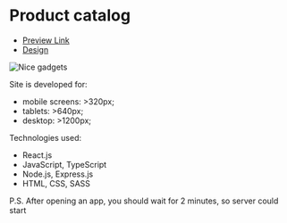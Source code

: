 # Product catalog
- [Preview Link](https://fe-jul22-team6.github.io/product_catalog/)
- [Design](https://www.figma.com/file/FRxncC4lfyhs6og1L6FGEU/Phone-catalog-(V2)-Rounded-Style-2?node-id=15870%3A2026)

![Nice gadgets](https://user-images.githubusercontent.com/88807331/210885197-819ffe07-7569-4504-abf1-36bf196ab211.png)

Site is developed for:

- mobile screens: >320px;
- tablets: >640px;
- desktop: >1200px;

Technologies used:

- React.js
- JavaScript, TypeScript
- Node.js, Express.js
- HTML, CSS, SASS

P.S. After opening an app, you should wait for 2 minutes, so server could start
